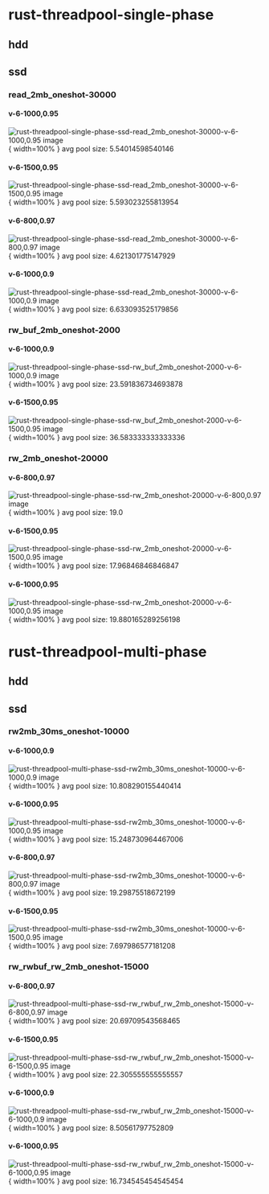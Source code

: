 # rust-threadpool-single-phase
## hdd
## ssd
### read_2mb_oneshot-30000
#### v-6-1000,0.95
![rust-threadpool-single-phase-ssd-read_2mb_oneshot-30000-v-6-1000,0.95 image](figures/rust-threadpool-single-phase-ssd-read_2mb_oneshot-30000-v-6-1000,0.95.png){ width=100% }
avg pool size: 5.54014598540146

#### v-6-1500,0.95
![rust-threadpool-single-phase-ssd-read_2mb_oneshot-30000-v-6-1500,0.95 image](figures/rust-threadpool-single-phase-ssd-read_2mb_oneshot-30000-v-6-1500,0.95.png){ width=100% }
avg pool size: 5.593023255813954

#### v-6-800,0.97
![rust-threadpool-single-phase-ssd-read_2mb_oneshot-30000-v-6-800,0.97 image](figures/rust-threadpool-single-phase-ssd-read_2mb_oneshot-30000-v-6-800,0.97.png){ width=100% }
avg pool size: 4.621301775147929

#### v-6-1000,0.9
![rust-threadpool-single-phase-ssd-read_2mb_oneshot-30000-v-6-1000,0.9 image](figures/rust-threadpool-single-phase-ssd-read_2mb_oneshot-30000-v-6-1000,0.9.png){ width=100% }
avg pool size: 6.633093525179856

### rw_buf_2mb_oneshot-2000
#### v-6-1000,0.9
![rust-threadpool-single-phase-ssd-rw_buf_2mb_oneshot-2000-v-6-1000,0.9 image](figures/rust-threadpool-single-phase-ssd-rw_buf_2mb_oneshot-2000-v-6-1000,0.9.png){ width=100% }
avg pool size: 23.591836734693878

#### v-6-1500,0.95
![rust-threadpool-single-phase-ssd-rw_buf_2mb_oneshot-2000-v-6-1500,0.95 image](figures/rust-threadpool-single-phase-ssd-rw_buf_2mb_oneshot-2000-v-6-1500,0.95.png){ width=100% }
avg pool size: 36.583333333333336

### rw_2mb_oneshot-20000
#### v-6-800,0.97
![rust-threadpool-single-phase-ssd-rw_2mb_oneshot-20000-v-6-800,0.97 image](figures/rust-threadpool-single-phase-ssd-rw_2mb_oneshot-20000-v-6-800,0.97.png){ width=100% }
avg pool size: 19.0

#### v-6-1500,0.95
![rust-threadpool-single-phase-ssd-rw_2mb_oneshot-20000-v-6-1500,0.95 image](figures/rust-threadpool-single-phase-ssd-rw_2mb_oneshot-20000-v-6-1500,0.95.png){ width=100% }
avg pool size: 17.96846846846847

#### v-6-1000,0.95
![rust-threadpool-single-phase-ssd-rw_2mb_oneshot-20000-v-6-1000,0.95 image](figures/rust-threadpool-single-phase-ssd-rw_2mb_oneshot-20000-v-6-1000,0.95.png){ width=100% }
avg pool size: 19.880165289256198

# rust-threadpool-multi-phase
## hdd
## ssd
### rw2mb_30ms_oneshot-10000
#### v-6-1000,0.9
![rust-threadpool-multi-phase-ssd-rw2mb_30ms_oneshot-10000-v-6-1000,0.9 image](figures/rust-threadpool-multi-phase-ssd-rw2mb_30ms_oneshot-10000-v-6-1000,0.9.png){ width=100% }
avg pool size: 10.808290155440414

#### v-6-1000,0.95
![rust-threadpool-multi-phase-ssd-rw2mb_30ms_oneshot-10000-v-6-1000,0.95 image](figures/rust-threadpool-multi-phase-ssd-rw2mb_30ms_oneshot-10000-v-6-1000,0.95.png){ width=100% }
avg pool size: 15.248730964467006

#### v-6-800,0.97
![rust-threadpool-multi-phase-ssd-rw2mb_30ms_oneshot-10000-v-6-800,0.97 image](figures/rust-threadpool-multi-phase-ssd-rw2mb_30ms_oneshot-10000-v-6-800,0.97.png){ width=100% }
avg pool size: 19.29875518672199

#### v-6-1500,0.95
![rust-threadpool-multi-phase-ssd-rw2mb_30ms_oneshot-10000-v-6-1500,0.95 image](figures/rust-threadpool-multi-phase-ssd-rw2mb_30ms_oneshot-10000-v-6-1500,0.95.png){ width=100% }
avg pool size: 7.697986577181208

### rw_rwbuf_rw_2mb_oneshot-15000
#### v-6-800,0.97
![rust-threadpool-multi-phase-ssd-rw_rwbuf_rw_2mb_oneshot-15000-v-6-800,0.97 image](figures/rust-threadpool-multi-phase-ssd-rw_rwbuf_rw_2mb_oneshot-15000-v-6-800,0.97.png){ width=100% }
avg pool size: 20.69709543568465

#### v-6-1500,0.95
![rust-threadpool-multi-phase-ssd-rw_rwbuf_rw_2mb_oneshot-15000-v-6-1500,0.95 image](figures/rust-threadpool-multi-phase-ssd-rw_rwbuf_rw_2mb_oneshot-15000-v-6-1500,0.95.png){ width=100% }
avg pool size: 22.305555555555557

#### v-6-1000,0.9
![rust-threadpool-multi-phase-ssd-rw_rwbuf_rw_2mb_oneshot-15000-v-6-1000,0.9 image](figures/rust-threadpool-multi-phase-ssd-rw_rwbuf_rw_2mb_oneshot-15000-v-6-1000,0.9.png){ width=100% }
avg pool size: 8.50561797752809

#### v-6-1000,0.95
![rust-threadpool-multi-phase-ssd-rw_rwbuf_rw_2mb_oneshot-15000-v-6-1000,0.95 image](figures/rust-threadpool-multi-phase-ssd-rw_rwbuf_rw_2mb_oneshot-15000-v-6-1000,0.95.png){ width=100% }
avg pool size: 16.734545454545454

